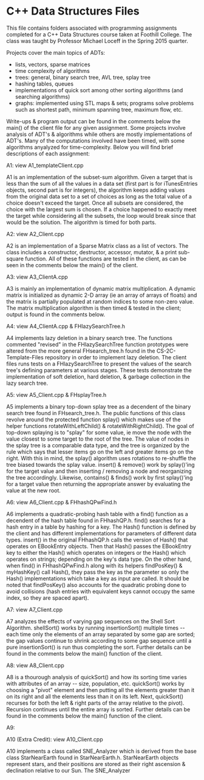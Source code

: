 # C++ Data Structures Files

This file contains folders associated with programming assignments completed for a C++ Data Structures course taken at Foothill College.  The class was taught by Professor Michael Loceff in the Spring 2015 quarter.

Projects cover the main topics  of ADTs:
  - lists, vectors, sparse matrices
  - time complexity of algorithms
  - trees: general, binary search tree, AVL tree, splay tree
  - hashing tables, queues
  - implementations of quick sort among other sorting algorithms (and searching algorithms)
  - graphs: implemented using STL maps & sets; programs solve problems such as shortest path, minimum spanning tree, maximum flow, etc.

Write-ups & program output can be found in the comments below the main() of the client file for any given assignment.  Some projects involve analysis of ADT's & algorithms while others are mostly implementations of ADT's.  Many of the computations involved have been timed, with some algorithms anyalyzed for time-complexity.  Below you will find brief descriptions of each assignment:


A1: view A1_templateClient.cpp

A1 is an implementation of the subset-sum algorithm.  Given a target that is less than the sum of all the values in a data set (first part is for iTunesEntries objects, second part is for integers), the algorithm keeps adding values from the original data set to a set of choices as long as the total value of a choice doesn't exceed the target.  Once all subsets are considered, the choice with the largest sum is chosen.  If a choice happened to exactly meet the target while considering all the subsets, the loop would break since that would be the solution.  The algorithm is timed for both parts.


A2: view A2_Client.cpp

A2 is an implementation of a Sparse Matrix class as a list of vectors.  The class includes a constructor, destructor, accessor, mutator, & a print sub-square function.  All of these functions are tested in the client, as can be seen in the comments below the main() of the client.


A3: view A3_ClientA.cpp

A3 is mainly an implementation of dynamic matrix multiplication.  A dynamic matrix is initialized as dynamic 2-D array (ie an array of arrays of floats) and the matrix is partially populated at random indices to some non-zero value.  The matrix multiplication algorithm is then timed & tested in the client; output is found in the comments below.

A4: view A4_ClientA.cpp & FHlazySearchTree.h

A4 implements lazy deletion in a binary search tree.  The functions commented "revised" in the FHlazySearchTree function prototypes were altered from the more general FHsearch_tree.h found in the CS-2C-Template-Files repository in order to implement lazy deletion.  The client files runs tests on a FHlazySearchTree to present the values of the search tree's defining parameters at various stages.  These tests demonstrate the implementation of soft deletion, hard deletion, & garbage collection in the lazy search tree.


A5: view A5_Client.cpp & FHsplayTree.h

A5 implements a binary top-down splay tree as a decendent of the binary search tree found in FHsearch_tree.h.  The public functions of this class revolve around the protected function splay() which makes use of the helper functions rotateWithLeftChild() & rotateWithRightChild().  The goal of top-down splaying is to "splay" for some value, ie move the node with the value closest to some target to the root of the tree.  The value of nodes in the splay tree is a comparable data type, and the tree is organized by the rule which says that lesser items go on the left and greater items go on the right.  With this in mind, the splay() algorithm uses rotations to re-shuffle the tree biased towards the splay value.  insert() & remove() work by splay()'ing for the target value and then inserting / removing a node and reorganizing the tree accordingly.  Likewise, contains() & finds() work by first splay()'ing for a target value then returning the appropriate answer by evaluating the value at the new root.


A6: view A6_Client.cpp & FHhashQPwFind.h

A6 implements a quadratic-probing hash table with a find() function as a decendent of the hash table found in FHhashQP.h.  find() searches for a hash entry in a table by hashing for a key.  The Hash() function is defined by the client and has different implementations for parameters of different data types.  insert() in the original FHhashQP.h calls the version of Hash() that operates on EBookEntry objects.  Then that Hash() passes the EBookEntry key to either the Hash() which operates on integers or the Hash() which operates on strings; depending on the key's data type.  On the other hand, when find() in FHhashQPwFind.h along with its helpers findPosKey() & myHashKey() call Hash(), they pass the key as the parameter so only the Hash() implementations which take a key as input are called.  It should be noted that findPosKey() also accounts for the quadratic probing done to avoid collisions (hash entries with equivalent keys cannot occupy the same index, so they are spaced apart).


A7: view A7_Client.cpp

A7 analyzes the effects of varying gap sequences on the Shell Sort Algorithm.  shellSort() works by running insertionSort() multiple times -- each time only the elements of an array separated by some gap are sorted; the gap values continue to shrink according to some gap sequence until a pure insertionSort() is run thus completing the sort.  Further details can be found in the comments below the main() function of the client.


A8: view A8_Client.cpp

A8 is a thourough analysis of quickSort() and how its sorting time varies with attributes of an array -- size, population, etc.  quickSort() works by choosing a "pivot" element and then putting all the elements greater than it on its right and all the elements less than it on its left.  Next, quickSort() recurses for both the left & right parts of the array relative to the pivot).  Recursion continues until the entire array is sorted.  Further details can be found in the comments below the main() function of the client.


A9:


A10 (Extra Credit): view A10_Client.cpp

A10 implements a class called SNE_Analyzer which is derived from the base class StarNearEarth found in StarNearEarth.h.  StarNearEarth objects represent stars, and their positions are stored as their right ascension & declination relative to our Sun.  The SNE_Analyzer


